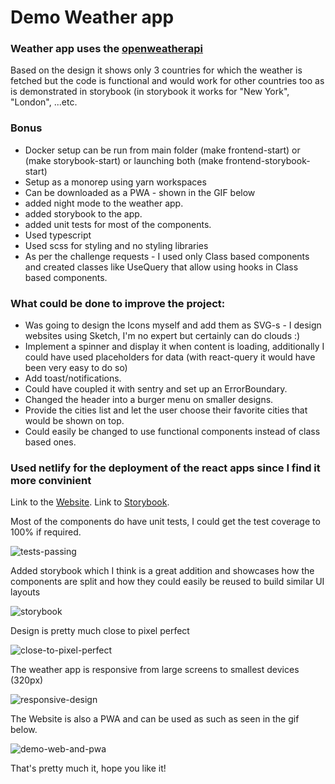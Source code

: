# Demo Weather app

### Weather app uses the [openweatherapi](https://openweathermap.org/api)

Based on the design it shows only 3 countries for which the weather is fetched but the code is functional and would work for other countries too as is demonstrated in storybook (in storybook it works for "New York", "London", ...etc.

### Bonus
* Docker setup can be run from main folder (make frontend-start) or (make storybook-start) or launching both (make frontend-storybook-start)
* Setup as a monorep using yarn workspaces
* Can be downloaded as a PWA - shown in the GIF below
* added night mode to the weather app.
* added storybook to the app.
* added unit tests for most of the components.
* Used typescript
* Used scss for styling and no styling libraries
* As per the challenge requests - I used only Class based components and created classes like UseQuery that allow using hooks in Class based components.

### What could be done to improve the project:
* Was going to design the Icons myself and add them as SVG-s - I design websites using Sketch, I'm no expert but certainly can do clouds :)
* Implement a spinner and display it when content is loading, additionally I could have used placeholders for data (with react-query it would have been very easy to do so)
* Add toast/notifications.
* Could have coupled it with sentry and set up an ErrorBoundary.
* Changed the header into a burger menu on smaller designs.
* Provide the cities list and let the user choose their favorite cities that would be shown on top.
* Could easily be changed to use functional components instead of class based ones.


### Used netlify for the deployment of the react apps since I find it more convinient

Link to the [Website](https://635ea1219d8df5000835b29f--cosmic-churros-63e2e5.netlify.app).
Link to [Storybook](https://635ea1f3043bc45da7e377b3--cute-beijinho-f3440e.netlify.app).


Most of the components do have unit tests, I could get the test coverage to 100% if required.

![tests-passing](https://user-images.githubusercontent.com/20396706/198890116-5370be1a-a992-487e-8792-889029bb68aa.gif)

Added storybook which I think is a great addition and showcases how the components are split and how they could easily be reused to build similar UI layouts

![storybook](https://user-images.githubusercontent.com/20396706/198890108-652d8e0d-e2c7-4b9d-8b66-49186d0af171.gif)

Design is pretty much close to pixel perfect

![close-to-pixel-perfect](https://user-images.githubusercontent.com/20396706/198890082-698fc3e8-34f1-48f8-af3e-2cb88a225bbf.gif)

The weather app is responsive from large screens to smallest devices (320px)

![responsive-design](https://user-images.githubusercontent.com/20396706/198890102-0d8e2267-969b-49fc-a168-f2f2a0eb7e96.gif)

The Website is also a PWA and can be used as such as seen in the gif below.

![demo-web-and-pwa](https://user-images.githubusercontent.com/20396706/198890088-a8d3c333-4323-48a7-9f5b-89a2915af5d4.gif)

That's pretty much it, hope you like it!
